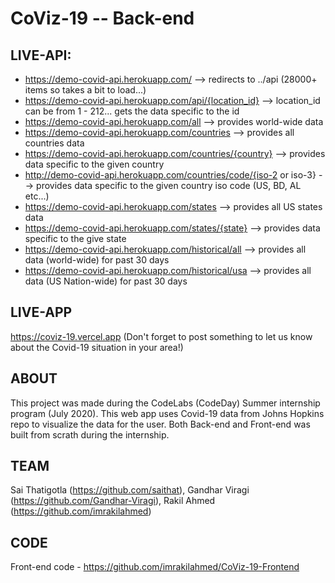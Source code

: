 # CoViz-19 -- Back-end

## LIVE-API:

- https://demo-covid-api.herokuapp.com/ --> redirects to ../api (28000+ items so takes a bit to load...)
- https://demo-covid-api.herokuapp.com/api/{location_id} --> location_id can be from 1 - 212... gets the data specific to the id
- https://demo-covid-api.herokuapp.com/all --> provides world-wide data
- https://demo-covid-api.herokuapp.com/countries --> provides all countries data
- https://demo-covid-api.herokuapp.com/countries/{country} --> provides data specific to the given country
- http://demo-covid-api.herokuapp.com/countries/code/{iso-2 or iso-3} --> provides data specific to the given country iso code (US, BD, AL etc...)
- https://demo-covid-api.herokuapp.com/states --> provides all US states data
- https://demo-covid-api.herokuapp.com/states/{state} --> provides data specific to the give state
- https://demo-covid-api.herokuapp.com/historical/all --> provides all data (world-wide) for past 30 days
- https://demo-covid-api.herokuapp.com/historical/usa --> provides all data (US Nation-wide) for past 30 days

## LIVE-APP

https://coviz-19.vercel.app (Don't forget to post something to let us know about the Covid-19 situation in your area!)

## ABOUT

This project was made during the CodeLabs (CodeDay) Summer internship program (July 2020). This web app uses Covid-19 data from Johns Hopkins repo to visualize the data for the user. Both Back-end and Front-end was built from scrath during the internship.

## TEAM

Sai Thatigotla (https://github.com/saithat), Gandhar Viragi (https://github.com/Gandhar-Viragi), Rakil Ahmed (https://github.com/imrakilahmed)

## CODE

Front-end code - https://github.com/imrakilahmed/CoViz-19-Frontend
